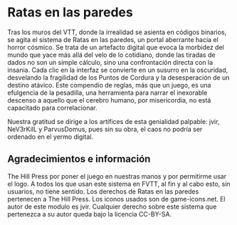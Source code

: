 # Ratas en las paredes

Tras los muros del VTT, donde la irrealidad se asienta en códigos binarios, se agita el sistema de Ratas en las paredes, un portal aberrante hacia el horror cósmico. Se trata de un artefacto digital que evoca la morbidez del mundo que yace más allá del velo de lo cotidiano, donde las tiradas de dados no son un simple cálculo, sino una confrontación directa con la insania. Cada clic en la interfaz se convierte en un susurro en la oscuridad, desvelando la fragilidad de los Puntos de Cordura y la desesperación de un destino atávico. Este compendio de reglas, más que un juego, es una efulgencia de la pesadilla, una herramienta para narrar el inexorable descenso a aquello que el cerebro humano, por misericordia, no está capacitado para correlacionar.

Nuestra gratitud se dirige a los artífices de esta genialidad palpable: jvir, NeV3rKilL y ParvusDomus, pues sin su obra, el caos no podría ser ordenado en el yermo digital.

## Agradecimientos e información

The Hill Press por poner el juego en nuestras manos y por permitirme usar el logo.
A todos los que usan este sistema en FVTT, al fin y al cabo esto, sin usuarios, no tiene sentido.
Los derechos de Ratas en las paredes pertenecen a The Hill Press.
Los iconos usados son de game-icons.net.
El autor de este modulo es jvir. Cualquier derecho sobre este sistema que pertenezca a su autor queda bajo la licencia CC-BY-SA.
